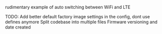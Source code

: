 rudimentary example of auto switching between WiFi and LTE

TODO:
Add better default factory image settings in the config, dont use defines anymore
Split codebase into multiple files
Firmware versioning and date created